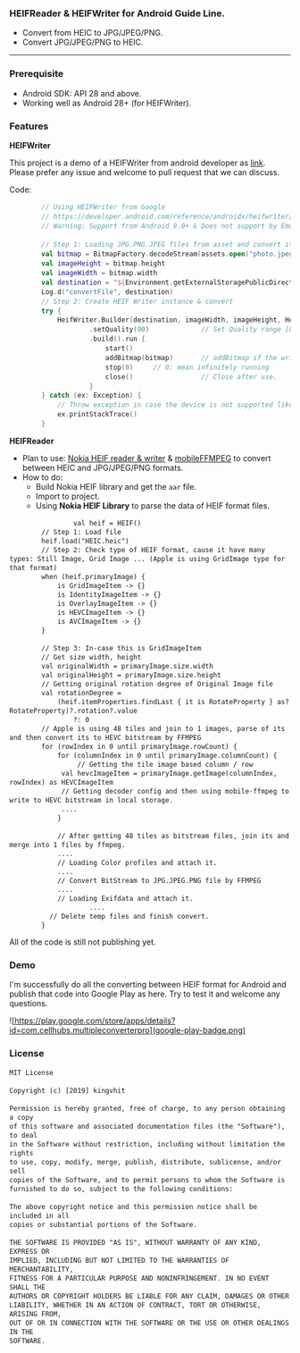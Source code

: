 ### **HEIFReader** & **HEIFWriter** for Android Guide Line.

- Convert from HEIC to JPG/JPEG/PNG.
- Convert JPG/JPEG/PNG to HEIC. 

------

### Prerequisite

- Android SDK: API 28 and above.
- Working well as Android 28+ (for HEIFWriter).

### Features

**HEIFWriter**

This project is a demo of a HEIFWriter from android developer as [link](https://developer.android.com/reference/androidx/heifwriter/HeifWriter). Please prefer any issue and welcome to pull request that we can discuss.

Code:

```kotlin
        // Using HEIFWriter from Google
        // https://developer.android.com/reference/androidx/heifwriter/HeifWriter
        // Warning: Support from Android 9.0+ & Does not support by Emulator.

        // Step 1: Loading JPG.PNG.JPEG files from asset and convert it to YUV or Bitmap
        val bitmap = BitmapFactory.decodeStream(assets.open("photo.jpeg"))
        val imageHeight = bitmap.height
        val imageWidth = bitmap.width
        val destination = "${Environment.getExternalStoragePublicDirectory(Environment.DIRECTORY_PICTURES)}/photo.heic"
        Log.d("convertFile", destination)
        // Step 2: Create HEIF Writer instance & convert
        try {
            HeifWriter.Builder(destination, imageWidth, imageHeight, HeifWriter.INPUT_MODE_BITMAP)
                    .setQuality(90)             // Set Quality range [0,100]
                    .build().run {
                        start()
                        addBitmap(bitmap)       // addBitmap if the writer is using INPUT_MODE_BITMAP
                        stop(0)     // 0: mean infinitely running
                        close()                 // Close after use.
                    }
        } catch (ex: Exception) {
            // Throw exception in case the device is not supported like Android not above of 9.0 or cause by using Emulator
            ex.printStackTrace()
        }
```

**HEIFReader**

- Plan to use: [Nokia HEIF reader & writer](https://github.com/nokiatech/heif) & [mobileFFMPEG](https://github.com/tanersener/mobile-ffmpeg) to convert between HEIC and JPG/JPEG/PNG formats.
- How to do:
  - Build Nokia HEIF library and get the `aar` file.
  - Import to project.
  - Using **Nokia HEIF Library** to parse the data of HEIF format files.

```
				val heif = HEIF()
        // Step 1: Load file
        heif.load("HEIC.heic")
        // Step 2: Check type of HEIF format, cause it have many types: Still Image, Grid Image ... (Apple is using GridImage type for that format)
        when (heif.primaryImage) {
        	is GridImageItem -> {}
        	is IdentityImageItem -> {}
        	is OverlayImageItem -> {}
        	is HEVCImageItem -> {}
        	is AVCImageItem -> {}
        }
        
        // Step 3: In-case this is GridImageItem
        // Get size width, height
        val originalWidth = primaryImage.size.width
        val originalHeight = primaryImage.size.height
        // Getting original rotation degree of Original Image file
        val rotationDegree =
            (heif.itemProperties.findLast { it is RotateProperty } as? RotateProperty)?.rotation?.value
                ?: 0
        // Apple is using 48 tiles and join to 1 images, parse of its and then convert its to HEVC bitstream by FFMPEG
        for (rowIndex in 0 until primaryImage.rowCount) {
        	for (columnIndex in 0 until primaryImage.columnCount) {
        		 // Getting the tile image based column / row
             val hevcImageItem = primaryImage.getImage(columnIndex, rowIndex) as HEVCImageItem
             // Getting decoder config and then using mobile-ffmpeg to write to HEVC bitstream in local storage.
             ....
        	}
        	
        	// After getting 48 tiles as bitstream files, join its and merge into 1 files by ffmpeg.
        	....
        	// Loading Color profiles and attach it.
        	....        	
        	// Convert BitStream to JPG.JPEG.PNG file by FFMPEG
        	....
        	// Loading Exifdata and attach it.
					....
          // Delete temp files and finish convert.
        }
```

All of the code is still not publishing yet.

### **Demo**

I'm successfully do all the converting between HEIF format for Android and publish that code into Google Play as here. Try to test it and welcome any questions.

![https://play.google.com/store/apps/details?id=com.cellhubs.multipleconverterpro](google-play-badge.png)

### License

```
MIT License

Copyright (c) [2019] kingvhit

Permission is hereby granted, free of charge, to any person obtaining a copy
of this software and associated documentation files (the "Software"), to deal
in the Software without restriction, including without limitation the rights
to use, copy, modify, merge, publish, distribute, sublicense, and/or sell
copies of the Software, and to permit persons to whom the Software is
furnished to do so, subject to the following conditions:

The above copyright notice and this permission notice shall be included in all
copies or substantial portions of the Software.

THE SOFTWARE IS PROVIDED "AS IS", WITHOUT WARRANTY OF ANY KIND, EXPRESS OR
IMPLIED, INCLUDING BUT NOT LIMITED TO THE WARRANTIES OF MERCHANTABILITY,
FITNESS FOR A PARTICULAR PURPOSE AND NONINFRINGEMENT. IN NO EVENT SHALL THE
AUTHORS OR COPYRIGHT HOLDERS BE LIABLE FOR ANY CLAIM, DAMAGES OR OTHER
LIABILITY, WHETHER IN AN ACTION OF CONTRACT, TORT OR OTHERWISE, ARISING FROM,
OUT OF OR IN CONNECTION WITH THE SOFTWARE OR THE USE OR OTHER DEALINGS IN THE
SOFTWARE.
```